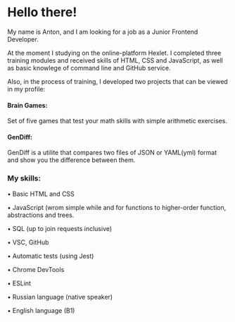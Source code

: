 # Hello there!

My name is Anton, and I am looking for a job as a Junior Frontend Developer.

At the moment I studying on the online-platform Hexlet. I completed three training modules and received skills of HTML, CSS and JavaScript, as well as basic knowlege of command line and GitHub service.

Also, in the process of training, I developed two projects that can be viewed in my profile:

#### Brain Games:
Set of five games that test your math skills with simple arithmetic exercises.

#### GenDiff:
GenDiff is a utilite that compares two files of JSON or YAML(yml) format and show you the difference between them.

### My skills:
• Basic HTML and CSS

• JavaScript (wrom simple while and for functions to higher-order function, abstractions and trees.

• SQL (up to join requests inclusive)

• VSC, GitHub

• Automatic tests (using Jest)

• Chrome DevTools

• ESLint

• Russian language (native speaker)

• English language (B1)
